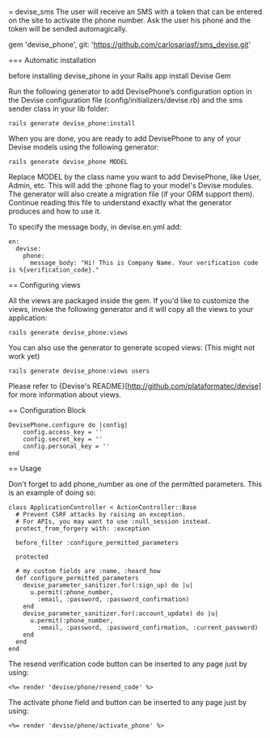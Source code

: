 = devise_sms
The user will receive an SMS with a token that can be entered on the site to activate the phone number.
Ask the user his phone and the token will be sended automagically.

gem 'devise_phone', git: 'https://github.com/carlosariasf/sms_devise.git'

=== Automatic installation
	
before installing devise_phone in your Rails app install Devise Gem

Run the following generator to add DevisePhone’s configuration option in the Devise configuration file (config/initializers/devise.rb) and the sms sender class in your lib folder:

    rails generate devise_phone:install

When you are done, you are ready to add DevisePhone to any of your Devise models using the following generator: 

    rails generate devise_phone MODEL

Replace MODEL by the class name you want to add DevisePhone, like User, Admin, etc. This will add the :phone flag to your model's Devise modules. The generator will also create a migration file (if your ORM support them). Continue reading this file to understand exactly what the generator produces and how to use it.

To specify the message body, in devise.en.yml add:

    en:
	  devise:
	    phone:
		  message_body: "Hi! This is Company Name. Your verification code is %{verification_code}."

== Configuring views

All the views are packaged inside the gem. If you'd like to customize the views, invoke the following generator and it will copy all the views to your application:

    rails generate devise_phone:views

You can also use the generator to generate scoped views: (This might not work yet)

    rails generate devise_phone:views users

Please refer to {Devise's README}[http://github.com/plataformatec/devise] for more information about views.

== Configuration Block

    DevisePhone.configure do |config|
        config.access_key = ''
        config.secret_key = ''
        config.personal_key = ''
    end

== Usage

Don't forget to add phone_number as one of the permitted parameters. This is an example of doing so:

	class ApplicationController < ActionController::Base
	  # Prevent CSRF attacks by raising an exception.
	  # For APIs, you may want to use :null_session instead.
	  protect_from_forgery with: :exception

	  before_filter :configure_permitted_parameters

	  protected

	  # my custom fields are :name, :heard_how
	  def configure_permitted_parameters
	    devise_parameter_sanitizer.for(:sign_up) do |u|
	      u.permit(:phone_number,
	        :email, :password, :password_confirmation)
	    end
	    devise_parameter_sanitizer.for(:account_update) do |u|
	      u.permit(:phone_number,
	        :email, :password, :password_confirmation, :current_password)
	    end
	  end
	end

The resend verification code button can be inserted to any page just by using:

    <%= render 'devise/phone/resend_code' %>

The activate phone field and button can be inserted to any page just by using:

    <%= render 'devise/phone/activate_phone' %>